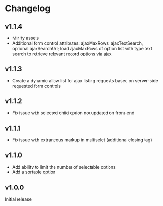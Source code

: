 # Changelog

## v1.1.4
* Minify assets
* Additional form control attributes: ajaxMaxRows, ajaxTextSearch, optional ajaxSearchUrl; load ajaxMaxRows of option list with type text search to retrieve relevant record options via ajax

## v1.1.3

* Create a dynamic allow list for ajax listing requests based on server-side requested form controls

## v1.1.2

* Fix issue with selected child option not updated on front-end

## v1.1.1

* Fix issue with extraneous markup in multiselct (additional closing tag)

## v1.1.0

* Add ability to limit the number of selectable options
* Add a sortable option

## v1.0.0

Initial release
